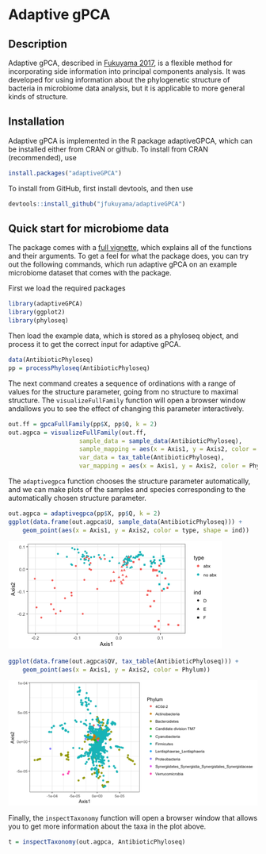# Adaptive gPCA

## Description

Adaptive gPCA, described in
[Fukuyama 2017](https://arxiv.org/abs/1702.00501), is a flexible
method for incorporating side information into principal components
analysis. It was developed for using information about the
phylogenetic structure of bacteria in microbiome data analysis, but it
is applicable to more general kinds of structure. 

## Installation

Adaptive gPCA is implemented in the R package adaptiveGPCA, which can
be installed either from CRAN or github. To install from CRAN
(recommended), use
```r
install.packages("adaptiveGPCA")
```

To install from GitHub, first install devtools, and then use
```r
devtools::install_github("jfukuyama/adaptiveGPCA")
```

## Quick start for microbiome data

The package comes with a [full vignette](https://cran.r-project.org/web/packages/adaptiveGPCA/vignettes/adaptive_gpca_vignette.html), which explains all of the functions and their arguments. To get a feel for what the package does, you can try out the following commands, which run adaptive gPCA on an example microbiome dataset that comes with the package.

First we load the required packages

```r
library(adaptiveGPCA)
library(ggplot2)
library(phyloseq)
```

Then load the example data, which is stored as a phyloseq object, and process it to get the correct input for adaptive gPCA. 

```r
data(AntibioticPhyloseq)
pp = processPhyloseq(AntibioticPhyloseq)
```

The next command creates a sequence of ordinations with a range of values for the structure parameter, going from no structure to maximal structure. The `visualizeFullFamily` function will open a browser window andallows you to see the effect of changing this parameter interactively.

```r
out.ff = gpcaFullFamily(pp$X, pp$Q, k = 2)
out.agpca = visualizeFullFamily(out.ff,
                    sample_data = sample_data(AntibioticPhyloseq),
                    sample_mapping = aes(x = Axis1, y = Axis2, color = type),
                    var_data = tax_table(AntibioticPhyloseq),
                    var_mapping = aes(x = Axis1, y = Axis2, color = Phylum))
```

The `adaptivegpca` function chooses the structure parameter automatically, and we can make plots of the samples and species corresponding to the automatically chosen structure parameter. 

```r
out.agpca = adaptivegpca(pp$X, pp$Q, k = 2)
ggplot(data.frame(out.agpca$U, sample_data(AntibioticPhyloseq))) +
    geom_point(aes(x = Axis1, y = Axis2, color = type, shape = ind))
```

![plot of chunk unnamed-chunk-4](figure/unnamed-chunk-4-1.png)

```r
ggplot(data.frame(out.agpca$QV, tax_table(AntibioticPhyloseq))) +
    geom_point(aes(x = Axis1, y = Axis2, color = Phylum))
```

![plot of chunk unnamed-chunk-5](figure/unnamed-chunk-5-1.png)

Finally, the `inspectTaxonomy` function will open a browser window that allows you to get more information about the taxa in the plot above. 

```r
t = inspectTaxonomy(out.agpca, AntibioticPhyloseq)
```
